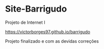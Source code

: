 # Site-Barrigudo
Projeto de Internet I

https://victorborges97.github.io/barrigudo

Projeto  finalizado e com as devidas correções
